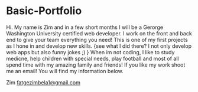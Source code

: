 # Basic-Portfolio
Hi. 
My name is Zim and in a few short months I will be a Gerorge Washington University certified web developer. I work on the front and back end to give your team everything you need! This is one of my first projects as I hone in and develop new skills. {see what I did there? I not only develop web apps but also funny jokes ;) } 
When im not coding, I like to study medicne, help children with special needs, play football and most of all spend time with my amazing family and friends! If you like my work shoot me an email! You will find my information below. 

Zim 
fatgezimbela1@gmail.com
